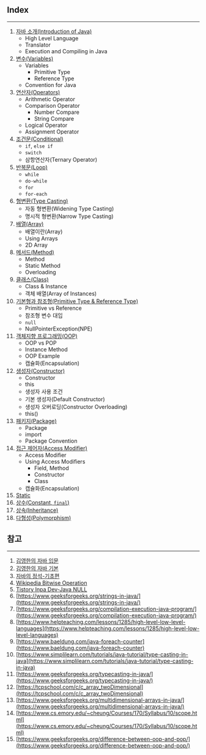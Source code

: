 ## Index

---

1. [자바 소개(Introduction of Java)](https://github.com/seungki1011/Data-Engineering/blob/main/java/notes/(1)%20StartingJava.md)
   * High Level Language
   * Translator
   * Execution and Compiling in Java
2. [변수(Variables)](https://github.com/seungki1011/Data-Engineering/blob/main/java/notes/(2)%20Variables.md)
   * Variables
     * Primitive Type
     * Reference Type
   * Convention for Java
3. [연산자(Operators)](https://github.com/seungki1011/Data-Engineering/blob/main/java/notes/(3)%20Operators.md)
   * Arithmetic Operator
   * Comparison Operator
     * Number Compare
     * String Compare
   * Logical Operator
   * Assignment Operator
4. [조건문(Conditional)](https://github.com/seungki1011/Data-Engineering/blob/main/java/notes/(4)%20Conditional.md)
   * ```if```, ```else if```
   * ```switch```
   * 삼항연산자(Ternary Operator)
5. [반복문(Loop)](https://github.com/seungki1011/Data-Engineering/blob/main/java/notes/(5)%20Loop.md)
   * ```while```
   * ```do-while```
   * ```for```
   * ```for-each```
6. [형변환(Type Casting)](https://github.com/seungki1011/Data-Engineering/blob/main/java/notes/(6)%20Typecasting.md)
   * 자동 형변환(Widening Type Casting)
   * 명시적 형변환(Narrow Type Casting)
7. [배열(Array)](https://github.com/seungki1011/Data-Engineering/blob/main/java/notes/(7)%20Array.md)
   * 배열이란(Array)
   * Using Arrays
   * 2D Array
8. [메서드(Method)](https://github.com/seungki1011/Data-Engineering/blob/main/java/notes/(8)%20Method.md)
   * Method
   * Static Method
   * Overloading
9. [클래스(Class)](https://github.com/seungki1011/Data-Engineering/blob/main/java/notes/(9)%20Class.md)
   * Class & Instance
   * 객체 배열(Array of Instances)
10. [기본형과 참조형(Primitive Type & Reference Type)](https://github.com/seungki1011/Data-Engineering/blob/main/java/notes/(10)%20Reference%20Type.md)
    * Primitive vs Reference
    * 참조형 변수 대입
    * ```null```
    * NullPointerException(NPE)
11. [객체지향 프로그래밍(OOP)](https://github.com/seungki1011/Data-Engineering/blob/main/java/notes/(11)%20OOP.md)
    * OOP vs POP
    * Instance Method
    * OOP Example
    * 캡슐화(Encapsulation)
12. [생성자(Constructor)](https://github.com/seungki1011/Data-Engineering/blob/main/java/notes/(12)%20Constructor.md)
    * Constructor
    * this
    * 생성자 사용 조건
    * 기본 생성자(Default Constructor)
    * 생성자 오버로딩(Constructor Overloading)
    * this()
13. [패키지(Package)](https://github.com/seungki1011/Data-Engineering/blob/main/java/notes/(13)%20Package.md)
    * Package
    * import
    * Package Convention
14. [접근 제어자(Access Modifier)](https://github.com/seungki1011/Data-Engineering/blob/main/java/notes/(14)%20Access%20Modifier.md)
    * Access Modifier
    * Using Access Modifiers
      * Field, Method
      * Constructor
      * Class
    * 캡슐화(Encapsulation)
15. [Static](https://github.com/seungki1011/Data-Engineering/blob/main/java/notes/(15)%20Static.md)
16. [상수(Constant, ```final```)](https://github.com/seungki1011/Data-Engineering/blob/main/java/notes/(16)%20Constant.md)
17. [상속(Inheritance)](https://github.com/seungki1011/Data-Engineering/blob/main/java/notes/(17)%20Inheritance.md)
18. [다형성(Polymorphism)](https://github.com/seungki1011/Data-Engineering/blob/main/java/notes/(18)%20Polymorphism.md)



## 참고

---

1. [김영한의 자바 입문](https://www.inflearn.com/course/%EA%B9%80%EC%98%81%ED%95%9C%EC%9D%98-%EC%9E%90%EB%B0%94-%EC%9E%85%EB%AC%B8)
2. [김영한의 자바 기본](https://www.inflearn.com/course/%EA%B9%80%EC%98%81%ED%95%9C%EC%9D%98-%EC%8B%A4%EC%A0%84-%EC%9E%90%EB%B0%94-%EA%B8%B0%EB%B3%B8%ED%8E%B8/dashboard)
3. [자바의 정석-기초편](https://www.youtube.com/user/MasterNKS)
4. [Wikipedia Bitwise Operation](https://en.wikipedia.org/wiki/Bitwise_operation)
5. [Tistory Inpa Dev-Java NULL](https://inpa.tistory.com/entry/JAVA-%E2%98%95-%EA%B0%9C%EB%B0%9C%EC%9E%90%EB%93%A4%EC%9D%84-%EA%B4%B4%EB%A1%AD%ED%9E%88%EB%8A%94-NULL-%ED%8C%8C%ED%97%A4%EC%B9%98%EA%B8%B0)
6. [https://www.geeksforgeeks.org/strings-in-java/](https://www.geeksforgeeks.org/strings-in-java/)
7. [https://www.geeksforgeeks.org/compilation-execution-java-program/](https://www.geeksforgeeks.org/compilation-execution-java-program/)
8. [https://www.helpteaching.com/lessons/1285/high-level-low-level-languages](https://www.helpteaching.com/lessons/1285/high-level-low-level-languages)
9. [https://www.baeldung.com/java-foreach-counter](https://www.baeldung.com/java-foreach-counter)
10. [https://www.simplilearn.com/tutorials/java-tutorial/type-casting-in-java](https://www.simplilearn.com/tutorials/java-tutorial/type-casting-in-java)
11. [https://www.geeksforgeeks.org/typecasting-in-java/](https://www.geeksforgeeks.org/typecasting-in-java/)
12. [https://tcpschool.com/c/c_array_twoDimensional](https://tcpschool.com/c/c_array_twoDimensional)
13. [https://www.geeksforgeeks.org/multidimensional-arrays-in-java/](https://www.geeksforgeeks.org/multidimensional-arrays-in-java/)
14. [https://www.cs.emory.edu/~cheung/Courses/170/Syllabus/10/scope.html](https://www.cs.emory.edu/~cheung/Courses/170/Syllabus/10/scope.html)
15. [https://www.geeksforgeeks.org/difference-between-oop-and-pop/](https://www.geeksforgeeks.org/difference-between-oop-and-pop/)

